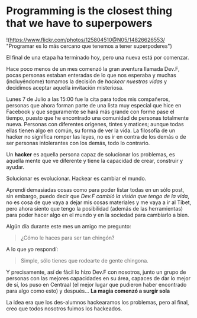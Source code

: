# Programming is the closest thing that we have to superpowers
!(https://www.flickr.com/photos/125804510@N05/14826626553/ "Programar es lo más cercano que tenemos a tener superpoderes")

El final de una etapa ha terminado hoy, pero una nueva está por comenzar.

Hace poco menos de un mes comenzó la gran aventura llamada Dev.F, pocas personas estaban enteradas de lo que nos esperaba y muchas (incluyéndome) tomamos la decisión de *hackear nuestras vidas* y decidimos aceptar aquella invitación misteriosa.

Lunes 7 de Julio a las 15:00 fue la cita para todos mis compañeros, personas que ahora forman parte de una lista muy especial que hice en Facebook y que seguramente se hará más grande con forme pase el tiempo, puesto que he encontrado una comunidad de personas totalmente nueva. Personas con diferentes orígenes, tintes y matices; aunque todas ellas tienen algo en común, su forma de ver la vida. La filosofía de un hacker no significa romper las leyes, no es ir en contra de los demás o de ser personas intolerantes con los demás, todo lo contrario.

Un **hacker** es aquella persona capaz de solucionar los problemas, es aquella mente que ve diferente y tiene la capacidad de crear, construir y ayudar.

Solucionar es evolucionar. Hackear es cambiar el mundo.

Aprendí demasiadas cosas como para poder listar todas en un sólo post, sin embargo, puedo decir que *Dev.F cambió la visión que tengo de la vida*, no es cosa de que vaya a dejar mis cosas materiales y me vaya a ir al Tíbet, pero ahora siento que tengo la posibilidad (además de las herramientas) para poder hacer algo en el mundo y en la sociedad para cambiarlo a bien.

Algún día durante este mes un amigo me pregunto:
> ¿Cómo le haces para ser tan chingón?

A lo que yo respondí:
> Simple, sólo tienes que rodearte de gente chingona.

Y precisamente, así de fácil lo hizo Dev.F con nosotros, junto un grupo de personas con las mejores capacidades en su área, capaces de dar lo mejor de sí, los puso en Centraal (el mejor lugar que pudieron haber encontrado para algo como esto) y después... **La magia comenzó a surgir sola**

La idea era que los des-alumnos hackearamos los problemas, pero al final, creo que todos nosotros fuimos los hackeados.
